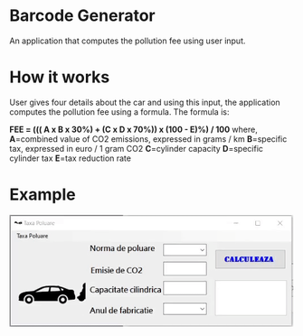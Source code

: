 # Barcode Generator

An application that computes the pollution fee using user input.

# How it works

User gives four details about the car and using this input, the application computes the pollution fee using a formula.
The formula is:

**FEE = ((( A x B x 30%) + (C x D x 70%)) x (100 - E)%) / 100** where,
**A**=combined value of CO2 emissions, expressed in grams / km
**B**=specific tax, expressed in euro / 1 gram CO2
**C**=cylinder capacity
**D**=specific cylinder tax
**E**=tax reduction rate

# Example
![alt text](https://github.com/IonutG99/Pollution-fee/blob/master/pollution_fee.gif)
